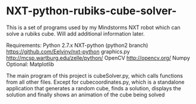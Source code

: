 # NXT-python-rubiks-cube-solver-

This is a set of programs used by my Mindstorms NXT robot which can solve a rubiks cube. Will add additional information later.

Requirements:
Python 2.7.x
NXT-python (python2 branch) https://github.com/Eelviny/nxt-python
graphics.py http://mcsp.wartburg.edu/zelle/python/
OpenCV http://opencv.org/
Numpy
Optional: Matplotlib

The main program of this project is cubeSolver.py, which calls functions from all other files. Except for cubecoordinates.py,
which is a standalone application that generates a random cube, finds a solution, displays the solution and finally shows an
animation of the cube being solved
